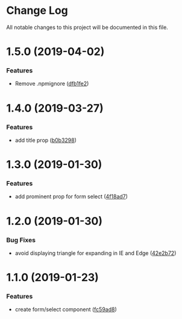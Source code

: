 # Change Log

All notable changes to this project will be documented in this file.

<a name="1.5.0"></a>
# 1.5.0 (2019-04-02)


### Features

* Remove .npmignore ([dfb1fe2](https://github.com/SUI-Components/schibsted-spain-components/commit/dfb1fe2))



<a name="1.4.0"></a>
# 1.4.0 (2019-03-27)


### Features

* add title prop ([b0b3298](https://github.com/SUI-Components/schibsted-spain-components/commit/b0b3298))



<a name="1.3.0"></a>
# 1.3.0 (2019-01-30)


### Features

* add prominent prop for form select ([4f18ad7](https://github.com/SUI-Components/schibsted-spain-components/commit/4f18ad7))



<a name="1.2.0"></a>
# 1.2.0 (2019-01-30)


### Bug Fixes

* avoid displaying triangle for expanding in IE and Edge ([42e2b72](https://github.com/SUI-Components/schibsted-spain-components/commit/42e2b72))



<a name="1.1.0"></a>
# 1.1.0 (2019-01-23)


### Features

* create form/select component ([fc59ad8](https://github.com/SUI-Components/schibsted-spain-components/commit/fc59ad8))



